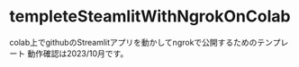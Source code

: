 # templeteSteamlitWithNgrokOnColab
colab上でgithubのStreamlitアプリを動かしてngrokで公開するためのテンプレート
動作確認は2023/10月です。
